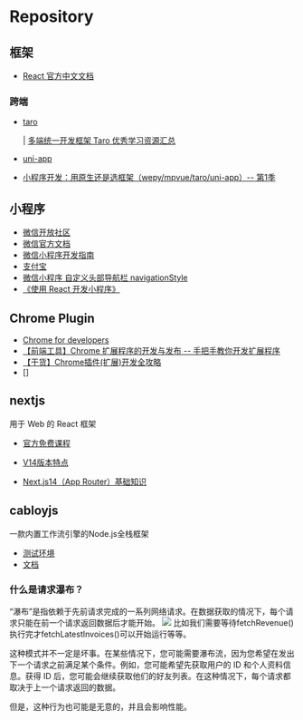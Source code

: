 # Repository

## 框架

- [React 官方中文文档](https://zh-hans.react.dev/)

### 跨端
- [taro](https://taro.zone/)

  | [多端统一开发框架 Taro 优秀学习资源汇总](https://github.com/NervJS/awesome-taro)

- [uni-app](https://uniapp.dcloud.net.cn/)

- [小程序开发：用原生还是选框架（wepy/mpvue/taro/uni-app）-- 第1季](https://ask.dcloud.net.cn/article/35947)

## 小程序
- [微信开放社区](https://developers.weixin.qq.com/community/develop/mixflow)
- [微信官方文档](https://developers.weixin.qq.com/miniprogram/dev/index.html)
- [微信小程序开发指南](https://developers.weixin.qq.com/ebook?action=get_post_info&token=935589521&volumn=1&lang=zh_CN&book=miniprogram&docid=0008aeea9a8978ab0086a685851c0a)
- [支付宝](https://open.alipay.com/channel/miniIndex.htm)
- [微信小程序 自定义头部导航栏 navigationStyle](https://www.jianshu.com/p/7393c800ba09)
- [《使用 React 开发小程序》](https://github.com/remaxjs/remax)

## Chrome Plugin
- [Chrome for developers](https://developer.chrome.com/docs/extensions?hl=zh-cn)
- [【前端工具】Chrome 扩展程序的开发与发布 -- 手把手教你开发扩展程序](https://www.cnblogs.com/coco1s/p/8004510.html)
- [【干货】Chrome插件(扩展)开发全攻略](https://www.cnblogs.com/liuxianan/p/chrome-plugin-develop.html)
- []


## nextjs
用于 Web 的 React 框架
 - [官方免费课程](https://nextjs.org/learn/dashboard-app)
 - [V14版本特点](https://nextjs.org/blog/next-14)


 - [Next.js14（App Router）基础知识](https://tehub.com/a/ejnjRkCVLv)

## cabloyjs
一款内置工作流引擎的Node.js全栈框架
- [测试环境](https://test.cabloy.com/)
- [文档](https://cabloy.com/zh-cn/)

### 什么是请求瀑布？
“瀑布”是指依赖于先前请求完成的一系列网络请求。在数据获取的情况下，每个请求只能在前一个请求返回数据后才能开始。
<img src="https://nextjs.org/_next/image?url=%2Flearn%2Fdark%2Fsequential-parallel-data-fetching.png&w=3840&q=75"/>
比如我们需要等待fetchRevenue()执行完才fetchLatestInvoices()可以开始运行等等。

这种模式并不一定是坏事。在某些情况下，您可能需要瀑布流，因为您希望在发出下一个请求之前满足某个条件。例如，您可能希望先获取用户的 ID 和个人资料信息。获得 ID 后，您可能会继续获取他们的好友列表。在这种情况下，每个请求都取决于上一个请求返回的数据。

但是，这种行为也可能是无意的，并且会影响性​​能。